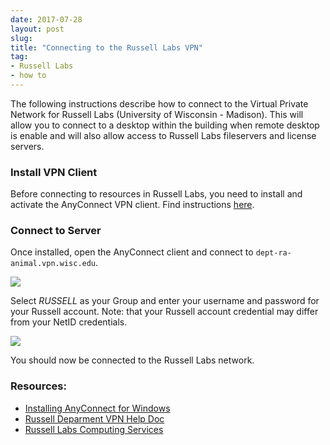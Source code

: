 ```yaml
---
date: 2017-07-28
layout: post
slug: 
title: "Connecting to the Russell Labs VPN"
tag:
- Russell Labs
- how to
---
```


The following instructions describe how to connect to the Virtual Private Network for Russell Labs (University of Wisconsin - Madison). This will allow you to connect to a desktop within the building when remote desktop is enable and will also allow access to Russell Labs fileservers and license servers.

### Install VPN Client
Before connecting to resources in Russell Labs, you need to install and activate the AnyConnect VPN client. Find instructions [here](https://kb.wisc.edu/helpdesk/search.php?q=install+WiscVPN&cat=0).

### Connect to Server

Once installed, open the AnyConnect client and connect to ```dept-ra-animal.vpn.wisc.edu```.

[![](https://i.imgur.com/L3Uekqd.png)](https://i.imgur.com/L3Uekqd.png)

Select *RUSSELL* as your Group and enter your username and password for your Russell account. Note: that your Russell account credential may differ from your NetID credentials.

[![](https://i.imgur.com/iOX0wOO.png)](https://i.imgur.com/iOX0wOO.png)

You should now be connected to the Russell Labs network.

### Resources:
- [Installing AnyConnect for Windows](https://kb.wisc.edu/helpdesk/page.php?id=11997)
- [Russell Deparment VPN Help Doc](https://labs.russell.wisc.edu/hub/files/2013/10/WiscVPN_to_Dept_VPN_Win_7.pdf)
- [Russell Labs Computing Services](https://labs.russell.wisc.edu/hub/computing-services/)